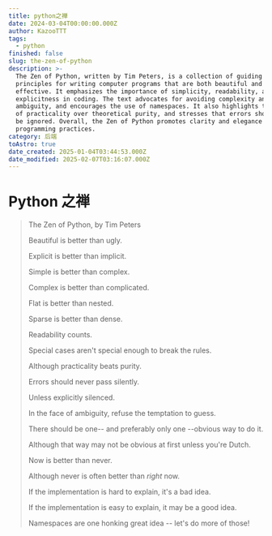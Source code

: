 ```yaml
---
title: python之禅
date: 2024-03-04T00:00:00.000Z
author: KazooTTT
tags:
  - python
finished: false
slug: the-zen-of-python
description: >-
  The Zen of Python, written by Tim Peters, is a collection of guiding
  principles for writing computer programs that are both beautiful and
  effective. It emphasizes the importance of simplicity, readability, and
  explicitness in coding. The text advocates for avoiding complexity and
  ambiguity, and encourages the use of namespaces. It also highlights the value
  of practicality over theoretical purity, and stresses that errors should not
  be ignored. Overall, the Zen of Python promotes clarity and elegance in
  programming practices.
category: 后端
toAstro: true
date_created: 2025-01-04T03:44:53.000Z
date_modified: 2025-02-07T03:16:07.000Z
---
```


# Python 之禅

> The Zen of Python, by Tim Peters
> 
> Beautiful is better than ugly.
> 
> Explicit is better than implicit.
> 
> Simple is better than complex.
> 
> Complex is better than complicated.
> 
> Flat is better than nested.
> 
> Sparse is better than dense.
> 
> Readability counts.
> 
> Special cases aren't special enough to break the rules.
> 
> Although practicality beats purity.
> 
> Errors should never pass silently.
> 
> Unless explicitly silenced.
> 
> In the face of ambiguity, refuse the temptation to guess.
> 
> There should be one-- and preferably only one --obvious way to do it.
> 
> Although that way may not be obvious at first unless you're Dutch.
> 
> Now is better than never.
> 
> Although never is often better than _right_ now.
> 
> If the implementation is hard to explain, it's a bad idea.
> 
> If the implementation is easy to explain, it may be a good idea.
> 
> Namespaces are one honking great idea -- let's do more of those!
